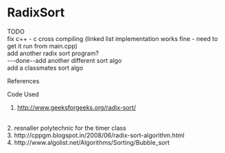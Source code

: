 # RadixSort
TODO<br>
fix c++ - c cross compiling (linked list implementation works fine - need to get it run from main.cpp)<br>
add another radix sort program?<br>
---done--add another different sort algo<br>
add a classmates sort algo<br>

References

Code Used<br>
1. http://www.geeksforgeeks.org/radix-sort/
<br>
2. resnaller polytechnic for the timer class 
<br>
3. http://cppgm.blogspot.in/2008/06/radix-sort-algorithm.html
<br>
4. http://www.algolist.net/Algorithms/Sorting/Bubble_sort
<br>


